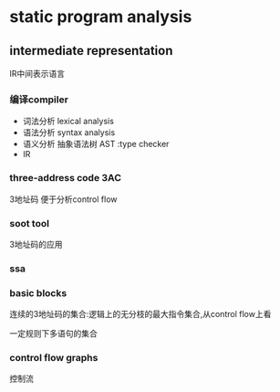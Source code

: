 # static program analysis

## intermediate representation

IR中间表示语言

### 编译compiler

- 词法分析 lexical analysis
- 语法分析 syntax analysis
- 语义分析 抽象语法树 AST :type checker
- IR

### three-address code 3AC

3地址码 便于分析control flow
 


### soot tool

3地址码的应用

### ssa

### basic blocks

连续的3地址码的集合:逻辑上的无分枝的最大指令集合,从control flow上看

一定规则下多语句的集合

### control flow graphs

控制流 